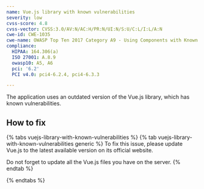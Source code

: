 ```yaml
---
name: Vue.js library with known vulnerabilities
severity: low
cvss-score: 4.8
cvss-vector: CVSS:3.0/AV:N/AC:H/PR:N/UI:N/S:U/C:L/I:L/A:N
cwe-id: CWE-1035
cwe-name: OWASP Top Ten 2017 Category A9 - Using Components with Known Vulnerabilities
compliance:
  HIPAA: 164.306(a)
  ISO 27001: A.8.9
  owasp10: A5, A6
  pci: '6.2'
  PCI v4.0: pci4-6.2.4, pci4-6.3.3

---            
```


The application uses an outdated version of the Vue.js library, which has known vulnerabilities.

## How to fix

{% tabs vuejs-library-with-known-vulnerabilities %}
{% tab vuejs-library-with-known-vulnerabilities generic %}
To fix this issue, please update Vue.js to the latest available version on its official website.

Do not forget to update all the Vue.js files you have on the server.
{% endtab %}

{% endtabs %}
